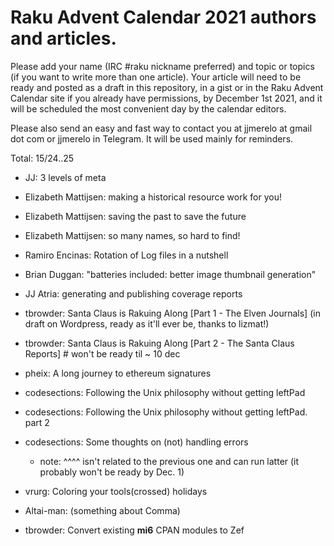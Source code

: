 # Raku Advent Calendar 2021 authors and articles.

Please add your name (IRC #raku nickname preferred) and topic or
topics (if you want to write more than one article). Your article will
need to be ready and posted as a draft in this repository, in a gist or in the Raku Advent
Calendar site if you already have permissions, by December 1st 2021,
and it will be scheduled the most convenient day by the calendar
editors.

Please also send an easy and fast way to contact you at jjmerelo at
gmail dot com or jjmerelo in Telegram. It will be used mainly for
reminders.

Total: 15/24..25

* JJ: 3 levels of meta
* Elizabeth Mattijsen: making a historical resource work for you!
* Elizabeth Mattijsen: saving the past to save the future
* Elizabeth Mattijsen: so many names, so hard to find!
* Ramiro Encinas: Rotation of Log files in a nutshell
* Brian Duggan: "batteries included: better image thumbnail generation"
* JJ Atria: generating and publishing coverage reports
* tbrowder: Santa Claus is Rakuing Along [Part 1 - The Elven Journals] (in draft on Wordpress, ready as it'll ever be, thanks to lizmat!)
* tbrowder: Santa Claus is Rakuing Along [Part 2 - The Santa Claus Reports] # won't be ready til ~ 10 dec
* pheix: A long journey to ethereum signatures
* codesections: Following the Unix philosophy without getting leftPad
* codesections: Following the Unix philosophy without getting leftPad. part 2
* codesections: Some thoughts on (not) handling errors 
  - note: ^^^^ isn't related to the previous one and can run latter (it probably won't be ready by Dec. 1)
* vrurg: Coloring your tools(crossed) holidays
* Altai-man: (something about Comma)

* tbrowder: Convert existing **mi6** CPAN modules to Zef 
<!-- add yours -->

